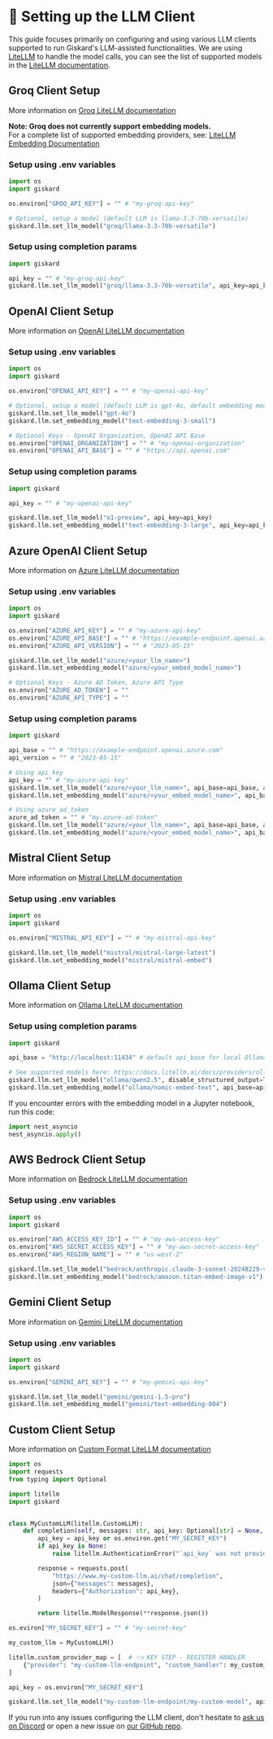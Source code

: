 # 🤖 Setting up the LLM Client

This guide focuses primarily on configuring and using various LLM clients supported to run Giskard's LLM-assisted functionalities. We are using [LiteLLM](https://github.com/BerriAI/litellm) to handle the model calls, you can see the list of supported models in the [LiteLLM documentation](https://docs.litellm.ai/docs/providers).


## Groq Client Setup

More information on [Groq LiteLLM documentation](https://docs.litellm.ai/docs/providers/groq)

**Note: Groq does not currently support embedding models.**  
For a complete list of supported embedding providers, see: [LiteLLM Embedding Documentation](https://docs.litellm.ai/docs/embedding/supported_embedding)

### Setup using .env variables

```python
import os
import giskard

os.environ["GROQ_API_KEY"] = "" # "my-groq-api-key"

# Optional, setup a model (default LLM is llama-3.3-70b-versatile)
giskard.llm.set_llm_model("groq/llama-3.3-70b-versatile")
```

### Setup using completion params

```python
import giskard

api_key = "" # "my-groq-api-key"
giskard.llm.set_llm_model("groq/llama-3.3-70b-versatile", api_key=api_key)
```

## OpenAI Client Setup

More information on [OpenAI LiteLLM documentation](https://docs.litellm.ai/docs/providers/openai)

### Setup using .env variables

```python
import os
import giskard

os.environ["OPENAI_API_KEY"] = "" # "my-openai-api-key"

# Optional, setup a model (default LLM is gpt-4o, default embedding model is text-embedding-3-small)
giskard.llm.set_llm_model("gpt-4o")
giskard.llm.set_embedding_model("text-embedding-3-small")

# Optional Keys - OpenAI Organization, OpenAI API Base
os.environ["OPENAI_ORGANIZATION"] = "" # "my-openai-organization"
os.environ["OPENAI_API_BASE"] = "" # "https://api.openai.com"
```

### Setup using completion params

```python
import giskard

api_key = "" # "my-openai-api-key"

giskard.llm.set_llm_model("o1-preview", api_key=api_key)
giskard.llm.set_embedding_model("text-embedding-3-large", api_key=api_key)
```

## Azure OpenAI Client Setup

More information on [Azure LiteLLM documentation](https://docs.litellm.ai/docs/providers/azure)

### Setup using .env variables

```python
import os
import giskard

os.environ["AZURE_API_KEY"] = "" # "my-azure-api-key"
os.environ["AZURE_API_BASE"] = "" # "https://example-endpoint.openai.azure.com"
os.environ["AZURE_API_VERSION"] = "" # "2023-05-15"

giskard.llm.set_llm_model("azure/<your_llm_name>")
giskard.llm.set_embedding_model("azure/<your_embed_model_name>")

# Optional Keys - Azure AD Token, Azure API Type
os.environ["AZURE_AD_TOKEN"] = ""
os.environ["AZURE_API_TYPE"] = ""
```

### Setup using completion params

```python
import giskard

api_base = "" # "https://example-endpoint.openai.azure.com"
api_version = "" # "2023-05-15"

# Using api_key
api_key = "" # "my-azure-api-key"
giskard.llm.set_llm_model("azure/<your_llm_name>", api_base=api_base, api_version=api_version, api_key=api_key)
giskard.llm.set_embedding_model("azure/<your_embed_model_name>", api_base=api_base, api_version=api_version, api_key=api_key)

# Using azure_ad_token
azure_ad_token = "" # "my-azure-ad-token"
giskard.llm.set_llm_model("azure/<your_llm_name>", api_base=api_base, api_version=api_version, azure_ad_token=azure_ad_token)
giskard.llm.set_embedding_model("azure/<your_embed_model_name>", api_base=api_base, api_version=api_version, azure_ad_token=azure_ad_token)
```

## Mistral Client Setup

More information on [Mistral LiteLLM documentation](https://docs.litellm.ai/docs/providers/mistral)

### Setup using .env variables

```python
import os
import giskard

os.environ["MISTRAL_API_KEY"] = "" # "my-mistral-api-key"

giskard.llm.set_llm_model("mistral/mistral-large-latest")
giskard.llm.set_embedding_model("mistral/mistral-embed")

```

## Ollama Client Setup

More information on [Ollama LiteLLM documentation](https://docs.litellm.ai/docs/providers/ollama)

### Setup using completion params

```python
import giskard

api_base = "http://localhost:11434" # default api_base for local Ollama

# See supported models here: https://docs.litellm.ai/docs/providers/ollama#ollama-models
giskard.llm.set_llm_model("ollama/qwen2.5", disable_structured_output=True, api_base=api_base)
giskard.llm.set_embedding_model("ollama/nomic-embed-text", api_base=api_base)
```

If you encounter errors with the embedding model in a Jupyter notebook, run this code:

```python
import nest_asyncio
nest_asyncio.apply()
```

## AWS Bedrock Client Setup

More information on [Bedrock LiteLLM documentation](https://docs.litellm.ai/docs/providers/bedrock)

### Setup using .env variables

```python
import os
import giskard

os.environ["AWS_ACCESS_KEY_ID"] = "" # "my-aws-access-key"
os.environ["AWS_SECRET_ACCESS_KEY"] = "" # "my-aws-secret-access-key"
os.environ["AWS_REGION_NAME"] = "" # "us-west-2"

giskard.llm.set_llm_model("bedrock/anthropic.claude-3-sonnet-20240229-v1:0", disable_structured_output=True)
giskard.llm.set_embedding_model("bedrock/amazon.titan-embed-image-v1")
```

## Gemini Client Setup

More information on [Gemini LiteLLM documentation](https://docs.litellm.ai/docs/providers/gemini)

### Setup using .env variables

```python
import os
import giskard

os.environ["GEMINI_API_KEY"] = "" # "my-gemini-api-key"

giskard.llm.set_llm_model("gemini/gemini-1.5-pro")
giskard.llm.set_embedding_model("gemini/text-embedding-004")
```

## Custom Client Setup

More information on [Custom Format LiteLLM documentation](https://docs.litellm.ai/docs/providers/custom_llm_server)

```python
import os
import requests
from typing import Optional

import litellm
import giskard


class MyCustomLLM(litellm.CustomLLM):
    def completion(self, messages: str, api_key: Optional[str] = None, **kwargs) -> litellm.ModelResponse:
        api_key = api_key or os.environ.get("MY_SECRET_KEY")
        if api_key is None:
            raise litellm.AuthenticationError("`api_key` was not provided")

        response = requests.post(
            "https://www.my-custom-llm.ai/chat/completion",
            json={"messages": messages},
            headers={"Authorization": api_key},
        )

        return litellm.ModelResponse(**response.json())

os.eviron["MY_SECRET_KEY"] = "" # "my-secret-key"

my_custom_llm = MyCustomLLM()

litellm.custom_provider_map = [  # 👈 KEY STEP - REGISTER HANDLER
    {"provider": "my-custom-llm-endpoint", "custom_handler": my_custom_llm}
]

api_key = os.environ["MY_SECRET_KEY"]

giskard.llm.set_llm_model("my-custom-llm-endpoint/my-custom-model", api_key=api_key)
```

If you run into any issues configuring the LLM client, don't hesitate to [ask us on Discord](https://discord.com/invite/ABvfpbu69R) or open a new issue on [our GitHub repo](https://github.com/Giskard-AI/giskard).

